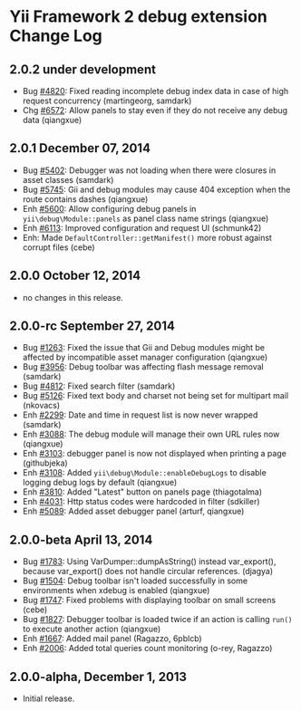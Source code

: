 Yii Framework 2 debug extension Change Log
==========================================

2.0.2 under development
-----------------------

- Bug [#4820](https://github.com/yiisoft/yii2/issues/4820): Fixed reading incomplete debug index data in case of high request concurrency (martingeorg, samdark)
- Chg [#6572](https://github.com/yiisoft/yii2/issues/6572): Allow panels to stay even if they do not receive any debug data (qiangxue)


2.0.1 December 07, 2014
-----------------------

- Bug [#5402](https://github.com/yiisoft/yii2/issues/5402): Debugger was not loading when there were closures in asset classes (samdark)
- Bug [#5745](https://github.com/yiisoft/yii2/issues/5745): Gii and debug modules may cause 404 exception when the route contains dashes (qiangxue)
- Enh [#5600](https://github.com/yiisoft/yii2/issues/5600): Allow configuring debug panels in `yii\debug\Module::panels` as panel class name strings (qiangxue)
- Enh [#6113](https://github.com/yiisoft/yii2/issues/6113): Improved configuration and request UI (schmunk42)
- Enh: Made `DefaultController::getManifest()` more robust against corrupt files (cebe)


2.0.0 October 12, 2014
----------------------

- no changes in this release.


2.0.0-rc September 27, 2014
---------------------------

- Bug [#1263](https://github.com/yiisoft/yii2/issues/1263): Fixed the issue that Gii and Debug modules might be affected by incompatible asset manager configuration (qiangxue)
- Bug [#3956](https://github.com/yiisoft/yii2/issues/3956): Debug toolbar was affecting flash message removal (samdark)
- Bug [#4812](https://github.com/yiisoft/yii2/issues/4812): Fixed search filter (samdark)
- Bug [#5126](https://github.com/yiisoft/yii2/issues/5126): Fixed text body and charset not being set for multipart mail (nkovacs)
- Enh [#2299](https://github.com/yiisoft/yii2/issues/2299): Date and time in request list is now never wrapped (samdark)
- Enh [#3088](https://github.com/yiisoft/yii2/issues/3088): The debug module will manage their own URL rules now (qiangxue)
- Enh [#3103](https://github.com/yiisoft/yii2/issues/3103): debugger panel is now not displayed when printing a page (githubjeka)
- Enh [#3108](https://github.com/yiisoft/yii2/issues/3108): Added `yii\debug\Module::enableDebugLogs` to disable logging debug logs by default (qiangxue)
- Enh [#3810](https://github.com/yiisoft/yii2/issues/3810): Added "Latest" button on panels page (thiagotalma)
- Enh [#4031](https://github.com/yiisoft/yii2/issues/4031): Http status codes were hardcoded in filter (sdkiller)
- Enh [#5089](https://github.com/yiisoft/yii2/issues/5089): Added asset debugger panel (arturf, qiangxue)

2.0.0-beta April 13, 2014
-------------------------

- Bug [#1783](https://github.com/yiisoft/yii2/issues/1783): Using VarDumper::dumpAsString() instead var_export(), because var_export() does not handle circular references. (djagya)
- Bug [#1504](https://github.com/yiisoft/yii2/issues/1504): Debug toolbar isn't loaded successfully in some environments when xdebug is enabled (qiangxue)
- Bug [#1747](https://github.com/yiisoft/yii2/issues/1747): Fixed problems with displaying toolbar on small screens (cebe)
- Bug [#1827](https://github.com/yiisoft/yii2/issues/1827): Debugger toolbar is loaded twice if an action is calling `run()` to execute another action (qiangxue)
- Enh [#1667](https://github.com/yiisoft/yii2/issues/1667): Added mail panel (Ragazzo, 6pblcb)
- Enh [#2006](https://github.com/yiisoft/yii2/issues/2006): Added total queries count monitoring (o-rey, Ragazzo)

2.0.0-alpha, December 1, 2013
-----------------------------

- Initial release.

